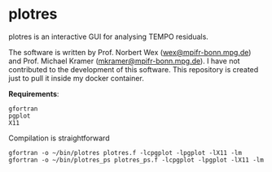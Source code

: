 # plotres
plotres is an interactive GUI for analysing TEMPO residuals. 

The software is written by Prof. Norbert Wex (wex@mpifr-bonn.mpg.de) and Prof. Michael Kramer (mkramer@mpifr-bonn.mpg.de). I have not contributed to the development of this software. This repository is created just to pull it inside my docker container. 

**Requirements**:
```
gfortran
pgplot
X11
```
Compilation is straightforward
```
gfortran -o ~/bin/plotres plotres.f -lcpgplot -lpgplot -lX11 -lm
gfortran -o ~/bin/plotres_ps plotres_ps.f -lcpgplot -lpgplot -lX11 -lm 
```
